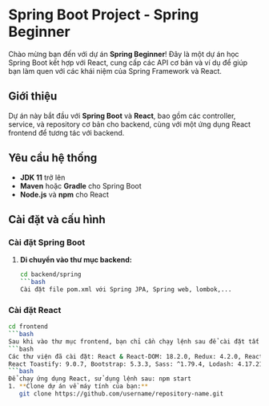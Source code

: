 # Spring Boot Project - Spring Beginner

Chào mừng bạn đến với dự án **Spring Beginner**! Đây là một dự án học Spring Boot kết hợp với React, cung cấp các API cơ bản và ví dụ để giúp bạn làm quen với các khái niệm của Spring Framework và React.

## Giới thiệu

Dự án này bắt đầu với **Spring Boot** và **React**, bao gồm các controller, service, và repository cơ bản cho backend, cùng với một ứng dụng React frontend để tương tác với backend.

## Yêu cầu hệ thống

- **JDK 11** trở lên
- **Maven** hoặc **Gradle** cho Spring Boot
- **Node.js** và **npm** cho React

## Cài đặt và cấu hình
### Cài đặt Spring Boot

1. **Di chuyển vào thư mục backend:**

   ```bash
   cd backend/spring
   ```bash
   Cài đặt file pom.xml với Spring JPA, Spring web, lombok,...

### Cài đặt React
```bash
cd frontend
```bash
Sau khi vào thư mục frontend, bạn chỉ cần chạy lệnh sau để cài đặt tất cả các thư viện cần thiết được liệt kê trong package.json: npm install
```bash
Các thư viện đã cài đặt: React & React-DOM: 18.2.0, Redux: 4.2.0, React-Redux: 8.0.1, Axios: 0.27.2, React Router DOM: 6.26.2,
React Toastify: 9.0.7, Bootstrap: 5.3.3, Sass: ^1.79.4, Lodash: 4.17.21, React-Bootstrap: 2.10.5
```bash
Để chạy ứng dụng React, sử dụng lệnh sau: npm start
1. **Clone dự án về máy tính của bạn:**
   git clone https://github.com/username/repository-name.git
